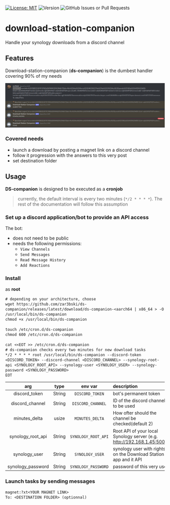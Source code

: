 [![License: MIT](https://cdn.prod.website-files.com/5e0f1144930a8bc8aace526c/65dd9eb5aaca434fac4f1c34_License-MIT-blue.svg)](/LICENSE)
![Version](https://img.shields.io/github/v/release/zar3bski/ds-companion)
![GitHub Issues or Pull Requests](https://img.shields.io/github/issues/zar3bski/ds-companion)

# download-station-companion
Handle your synology downloads from a discord channel 

## Features
Download-station-companion (**ds-companion**) is the dumbest handler covering 90% of my needs

![](./docs/imgs/usage.png)

### Covered needs

* launch a download by posting a magnet link on a discord channel
* follow it progression with the answers to this very post
* set destination folder

## Usage

**DS-companion** is designed to be executed as a **cronjob**

> currently, the default interval is every two minutes (`*/2 * * * *`). The rest of the documentation will follow this assumption

### Set up a discord application/bot to provide an API access 

The bot: 
* does not need to be public
* needs the following permissions:
  * `View Channels`
  * `Send Messages`
  * `Read Message History`
  * `Add Reactions`


### Install 

as **root**

```shell
# depending on your architecture, choose
wget https://github.com/zar3bski/ds-companion/releases/latest/download/ds-companion-<aarch64 | x86_64 > -O /usr/local/bin/ds-companion
chmod +x /usr/local/bin/ds-companion

touch /etc/cron.d/ds-companion
chmod 600 /etc/cron.d/ds-companion

cat <<EOT >> /etc/cron.d/ds-companion
# ds-companion checks every two minutes for new download tasks
*/2 * * * * root /usr/local/bin/ds-companion --discord-token <DISCORD_TOKEN> --discord-channel <DISCORD_CHANNEL> --synology-root-api <SYNOLOGY_ROOT_API> --synology-user <SYNOLOGY_USER> --synology-password <SYNOLOGY_PASSWORD>
EOT
```

|        arg        |  type  |       env var       | description                                                            |
| :---------------: | :----: | :-----------------: | :--------------------------------------------------------------------- |
|   discord_token   | String |   `DISCORD_TOKEN`   | bot's permanent token                                                  |
|  discord_channel  | String |  `DISCORD_CHANNEL`  | ID of the discord channel to be used                                   |
|   minutes_delta   | usize  |   `MINUTES_DELTA`   | How ofter should the channel be checked(default 2)                     |
| synology_root_api | String | `SYNOLOGY_ROOT_API` | Root API of your local Synology server (e.g. http://192.168.1.45:5000) |
|   synology_user   | String |   `SYNOLOGY_USER`   | synology user with rights on the Download Station app and it API       |
| synology_password | String | `SYNOLOGY_PASSWORD` | password of this very user                                             |

### Launch tasks by sending messages

```
magnet:?xt<YOUR MAGNET LINK>
To: <DESTINATION FOLDER> (optionnal)
```

